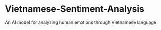 # Vietnamese-Sentiment-Analysis
 An AI model for analyzing human emotions through Vietnamese language
